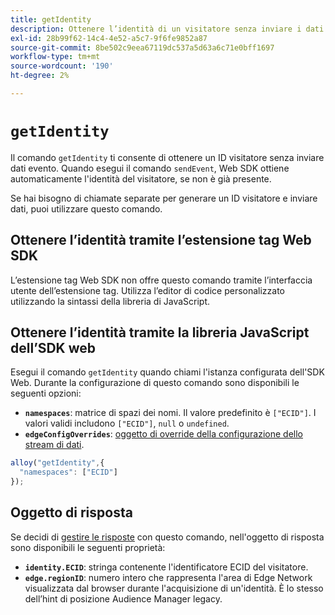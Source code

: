 ```yaml
---
title: getIdentity
description: Ottenere l’identità di un visitatore senza inviare i dati dell’evento.
exl-id: 28b99f62-14c4-4e52-a5c7-9f6fe9852a87
source-git-commit: 8be502c9eea67119dc537a5d63a6c71e0bff1697
workflow-type: tm+mt
source-wordcount: '190'
ht-degree: 2%

---
```


# `getIdentity`

Il comando `getIdentity` ti consente di ottenere un ID visitatore senza inviare dati evento. Quando esegui il comando `sendEvent`, Web SDK ottiene automaticamente l&#39;identità del visitatore, se non è già presente.

Se hai bisogno di chiamate separate per generare un ID visitatore e inviare dati, puoi utilizzare questo comando.

## Ottenere l’identità tramite l’estensione tag Web SDK

L’estensione tag Web SDK non offre questo comando tramite l’interfaccia utente dell’estensione tag. Utilizza l’editor di codice personalizzato utilizzando la sintassi della libreria di JavaScript.

## Ottenere l’identità tramite la libreria JavaScript dell’SDK web

Esegui il comando `getIdentity` quando chiami l&#39;istanza configurata dell&#39;SDK Web. Durante la configurazione di questo comando sono disponibili le seguenti opzioni:

* **`namespaces`**: matrice di spazi dei nomi. Il valore predefinito è `["ECID"]`. I valori validi includono `["ECID"]`, `null` o `undefined`.
* **`edgeConfigOverrides`**: [oggetto di override della configurazione dello stream di dati](datastream-overrides.md).

```js
alloy("getIdentity",{
  "namespaces": ["ECID"]
});
```

## Oggetto di risposta

Se decidi di [gestire le risposte](command-responses.md) con questo comando, nell&#39;oggetto di risposta sono disponibili le seguenti proprietà:

* **`identity.ECID`**: stringa contenente l&#39;identificatore ECID del visitatore.
* **`edge.regionID`**: numero intero che rappresenta l&#39;area di Edge Network visualizzata dal browser durante l&#39;acquisizione di un&#39;identità. È lo stesso dell’hint di posizione Audience Manager legacy.
